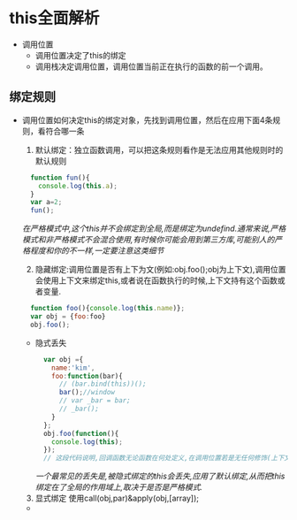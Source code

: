 # this全面解析
- 调用位置
  - 调用位置决定了this的绑定
  - 调用栈决定调用位置，调用位置当前正在执行的函数的前一个调用。  

## 绑定规则
- 调用位置如何决定this的绑定对象，先找到调用位置，然后在应用下面4条规则，看符合哪一条
  1. 默认绑定：独立函数调用，可以把这条规则看作是无法应用其他规则时的默认规则
    ```javascript
      function fun(){
        console.log(this.a);
      }
      var a=2;
      fun();
    ```

    *在严格模式中,这个this并不会绑定到全局,而是绑定为undefind.通常来说,严格模式和非严格模式不会混合使用,有时候你可能会用到第三方库,可能别人的严格程度和你的不一样,一定要注意这类细节*

  2. 隐藏绑定:调用位置是否有上下为文(例如:obj.foo();obj为上下文),调用位置会使用上下文来绑定this,或者说在函数执行的时候,上下文持有这个函数或者变量.
    ```javascript
      function foo(){console.log(this.name)};
      var obj = {foo:foo}
      obj.foo();
    ```
    - 隐式丢失
      ```javascript
        var obj ={
          name:'kim',
          foo:function(bar){
            // (bar.bind(this))();
            bar();//window
            // var _bar = bar;
            // _bar();
          }
        };
        obj.foo(function(){
          console.log(this);
        });
        // 这段代码说明,回调函数无论函数在何处定义,在调用位置若是无任何修饰(上下文),则使用默认绑定规则
      ```
      _一个最常见的丢失是,被隐式绑定的this会丢失,应用了默认绑定,从而把this绑定在了全局的作用域上,取决于是否是严格模式._

  3. 显式绑定 使用call(obj,par)&apply(obj,[array]);
    - 
